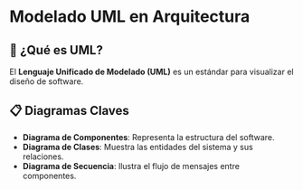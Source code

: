 # Modelado UML en Arquitectura

## 📌 ¿Qué es UML?
El **Lenguaje Unificado de Modelado (UML)** es un estándar para visualizar el diseño de software.

## 📋 Diagramas Claves
- **Diagrama de Componentes**: Representa la estructura del software.
- **Diagrama de Clases**: Muestra las entidades del sistema y sus relaciones.
- **Diagrama de Secuencia**: Ilustra el flujo de mensajes entre componentes.